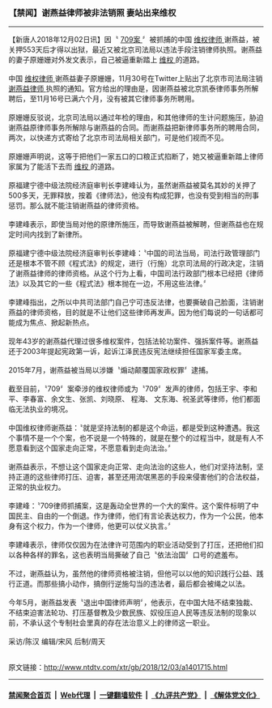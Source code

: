 ### 【禁闻】谢燕益律师被非法销照 妻站出来维权
------------------------

<div class="wysiwyg">
 【新唐人2018年12月02日讯】因〝
 <a href="http://www.ntdtv.com/xtr/gb/articlelistbytag_709案.html" target="_blank">
  709案
 </a>
 〞被抓捕的中国
 <a href="http://www.ntdtv.com/xtr/gb/articlelistbytag_维权律师.html" target="_blank">
  维权律师
 </a>
 谢燕益，被关押553天后才得以出狱，最近又被北京司法局以违法手段注销律师执照。谢燕益的妻子原姗姗对外发文表示，自己被逼重新踏上
 <a href="http://www.ntdtv.com/xtr/gb/articlelistbytag_维权.html" target="_blank">
  维权
 </a>
 的道路。
 <br/>
 <br/>
 中国
 <a href="http://www.ntdtv.com/xtr/gb/articlelistbytag_维权律师.html" target="_blank">
  维权律师
 </a>
 谢燕益妻子原姗姗，11月30号在Twitter上贴出了北京巿司法局注销
 <a href="http://www.ntdtv.com/xtr/gb/articlelistbytag_谢燕益律师.html" target="_blank">
  谢燕益律师
 </a>
 执照的通知。官方给出的理由是，因谢燕益被北京凯泰律师事务所解聘后，至11月16号已满六个月，没有被其它律师事务所聘用。
 <br/>
 <br/>
 原姗姗反驳说，北京司法局以通过年检的理由，和其他律师的生计问题施压，胁迫谢燕益原律师事务所解除与谢燕益的合同。而谢燕益把新律师事务所的聘用合同，两次，以快递方式寄给了北京市司法局相关部门，可是他们视而不见。
 <br/>
 <br/>
 原姗姗声明说，这等于把他们一家五口的口粮正式掐断了，她又被逼重新踏上律师家属为了能活下去而
 <a href="http://www.ntdtv.com/xtr/gb/articlelistbytag_维权.html" target="_blank">
  维权
 </a>
 的道路。
 <br/>
 <br/>
 原福建宁德中级法院经济庭审判长李建峰认为，虽然谢燕益被莫名其妙的关押了500多天，无罪释放，按着《律师法》，他没有构成犯罪，也没有受到相当的刑事惩罚。那么就不能注销谢燕益的律师资格。
 <br/>
 <br/>
 李建峰表示，即使当局对他的原律所施压，而导致谢燕益被解聘，但谢燕益也在规定时间内找到了新律所。
 <br/>
 <br/>
 原福建宁德中级法院经济庭审判长李建峰：〝中国的司法当局，司法行政管理部门还是根本不管不顾《程式法》的规定，进行（行施）北京司法局的行政决定，注销了谢燕益律师的律师资格。从这个行为上看，中国司法行政部门根本已经把《律师法》以及其它的一些《程式法》根本抛在一边，不用这些法律。〞
 <br/>
 <br/>
 李建峰指出，之所以中共司法部门自己宁可违反法律，也要撕破自己脸面，注销谢燕益的律师资格，目的就是不让他们这些律师再发声。因为他们每说的一句话都可能成为焦点、掀起新热点。
 <br/>
 <br/>
 现年43岁的谢燕益代理过很多维权案件，包括法轮功案件、强拆案件等。谢燕益还于2003年提起宪政第一诉，起诉江泽民违反宪法继续担任国家军委主席。
 <br/>
 <br/>
 2015年7月，谢燕益被当局以涉嫌〝煽动颠覆国家政权罪〞逮捕。
 <br/>
 <br/>
 截至目前，〝709〞案牵涉的维权律师或为〝709〞发声的律师，包括王宇、李和平、李春富、余文生、张凯、刘晓原、 程海、 文东海、祝圣武等律师，他们都面临无法执业的境况。
 <br/>
 <br/>
 中国维权律师谢燕益：〝就是坚持法制的都是这个命运，都是受到这种遭遇。我这个事情不是一个个案，也不说是一个特殊的，就是在整个的过程当中，就是有人不愿意看到这个国家走向正常，不愿意看到走向法治。〞
 <br/>
 <br/>
 谢燕益表示，不想让这个国家走向正常、走向法治的这些人，他们对坚持法制，坚持正道的这些律师打压、迫害，甚至还用流氓黑恶的手段来侵害他们的合法权益，正常的执业权力。
 <br/>
 <br/>
 李建峰：〝709律师抓捕案，这是轰动全世界的一个大的案件。这个案件标明了中国民主、自由的一个倒退。作为律师，他们有言论表达权力，作为一个公民，他本身有这个权力，作为一个律师，他更可以仗义执言。〞
 <br/>
 <br/>
 李建峰表示，律师仅仅因为在法律许可范围内的职业活动受到了打压，还把他们扣以各种各样的罪名，这也表明当局撕破了自己〝依法治国〞口号的遮羞布。
 <br/>
 <br/>
 不过，谢燕益认为，虽然他的律师资格被注销，但他可以以他的知识践行公益、践行正道。而那些搞小动作，搞倒行逆施勾当的违法者，最后都会被绳之以法。
 <br/>
 <br/>
 今年5月，谢燕益发表〝退出中国律师声明〞，他表示，在中国大陆不结束独裁、不结束迫害法轮功、打压基督教及少数民族、奴役压迫人民等违反法制的现象以前，不承认这个专制社会里真的存在法治意义上的律师这一职业。
 <br/>
 <br/>
 采访/陈汉 编辑/宋风 后制/周天
</div>

<br/>原文链接：http://www.ntdtv.com/xtr/gb/2018/12/03/a1401715.html


------------------------
#### [禁闻聚合首页](https://github.com/gfw-breaker/banned-news/blob/master/README.md) &nbsp;|&nbsp; [Web代理](https://github.com/gfw-breaker/open-proxy/blob/master/README.md) &nbsp;|&nbsp; [一键翻墙软件](https://github.com/gfw-breaker/nogfw/blob/master/README.md) &nbsp;|&nbsp; [《九评共产党》](https://github.com/gfw-breaker/9ping.md/blob/master/README.md#九评之一评共产党是什么) &nbsp;|&nbsp; [《解体党文化》](https://github.com/gfw-breaker/jtdwh.md/blob/master/README.md#绪论)